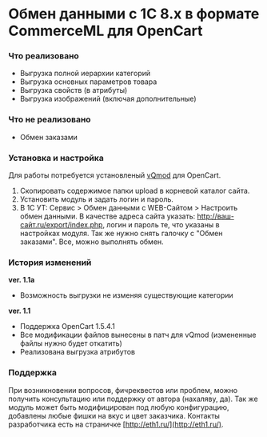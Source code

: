 # Обмен данными с 1С 8.x в формате CommerceML для OpenCart

### Что реализовано ###
 * Выгрузка полной иерархии категорий
 * Выгрузка основных параметров товара
 * Выгрузка свойств (в атрибуты)
 * Выгрузка изображений (включая дополнительные)

### Что не реализовано ###
 * Обмен заказами
 
### Установка и настройка ###
 Для работы потребуется установленый [vQmod](http://code.google.com/p/vqmod/downloads/list) для OpenCart.

 1. Скопировать содержимое папки upload в корневой каталог сайта.
 2. Установить модуль и задать логин и пароль.
 3. В 1С УТ: Сервис > Обмен данными с WEB-Сайтом > Настроить обмен данными. В качестве адреса сайта указать: http://ваш-сайт.ru/export/index.php, логин и пароль те, что указаны в настройках модуля. Так же нужно снять галочку с "Обмен заказами". Все, можно выполнять обмен.


### История изменений ###

__ver. 1.1a__
 * Возможность выгрузки не изменяя существующие категории

__ver. 1.1__
 * Поддержка OpenCart 1.5.4.1
 * Все модификации файлов вынесены в патч для vQmod (измененные файлы нужно будет откатить)
 * Реализована выгрузка атрибутов
 
### Поддержка ###
 При возникновении вопросов, фичреквестов или проблем, можно получить консультацию или поддержку от автора (нахаляву, да).
 Так же модуль может быть модифицирован под любую конфигурацию, добавлены любые фишки на вкус и цвет заказчика.
 Контакты разработчика есть на страничке [http://eth1.ru/](http://eth1.ru/).
 
 